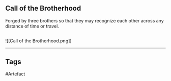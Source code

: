 ## Call of the Brotherhood
Forged by three brothers
so that they may recognize each other
across any distance of time or travel.
## 
![[Call of the Brotherhood.png]]

---
## Tags
#Artefact